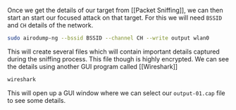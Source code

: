 Once we get the details of our target from [[Packet Sniffing]], we can then start an start our focused attack on that target. For this we will need `BSSID` and `CH` details of the network. 

```bash
sudo airodump-ng --bssid BSSID --channel CH --write output wlan0
```

This will create several files which will contain important details captured during the sniffing process. This file though is highly encrypted. We can see the details using another GUI program
called [[Wireshark]]

```bash
wireshark
```

This will open up a GUI window where we can select our `output-01.cap` file to see some details.

